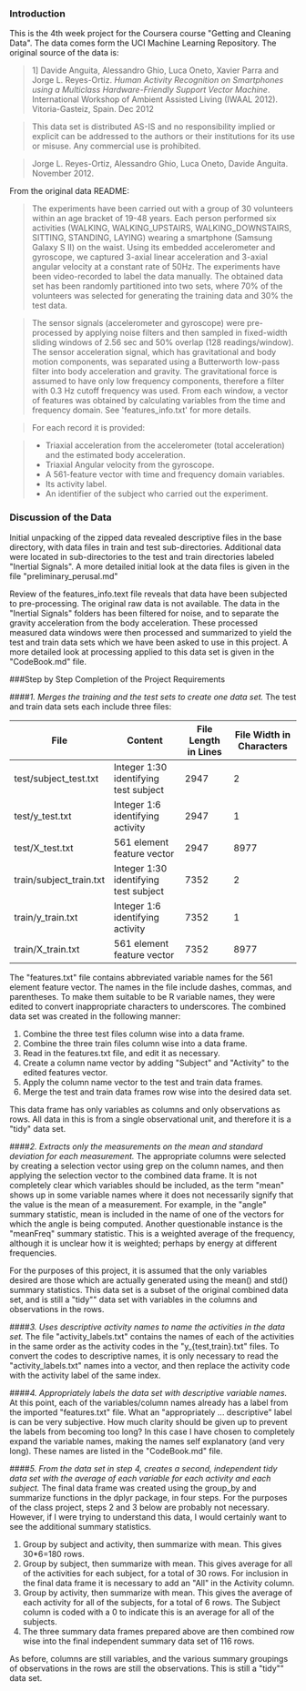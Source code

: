 ### Introduction

This is the 4th week project for the Coursera course "Getting and Cleaning Data".  The data comes form the UCI Machine Learning Repository.  The original source of the data is:


>1] Davide Anguita, Alessandro Ghio, Luca Oneto, Xavier Parra and Jorge L. Reyes-Ortiz. *Human Activity Recognition on Smartphones using a Multiclass Hardware-Friendly Support Vector Machine*. International Workshop of Ambient Assisted Living (IWAAL 2012). Vitoria-Gasteiz, Spain. Dec 2012

>This data set is distributed AS-IS and no responsibility implied or explicit can be addressed to the authors or their institutions for its use or misuse. Any commercial use is prohibited.

>Jorge L. Reyes-Ortiz, Alessandro Ghio, Luca Oneto, Davide Anguita. November 2012.

From the original data README:

>The experiments have been carried out with a group of 30 volunteers within an age bracket of 19-48 years. Each person performed six activities (WALKING, WALKING_UPSTAIRS, WALKING_DOWNSTAIRS, SITTING, STANDING, LAYING) wearing a smartphone (Samsung Galaxy S II) on the waist. Using its embedded accelerometer and gyroscope, we captured 3-axial linear acceleration and 3-axial angular velocity at a constant rate of 50Hz. The experiments have been video-recorded to label the data manually. The obtained data set has been randomly partitioned into two sets, where 70% of the volunteers was selected for generating the training data and 30% the test data. 

>The sensor signals (accelerometer and gyroscope) were pre-processed by applying noise filters and then sampled in fixed-width sliding windows of 2.56 sec and 50% overlap (128 readings/window). The sensor acceleration signal, which has gravitational and body motion components, was separated using a Butterworth low-pass filter into body acceleration and gravity. The gravitational force is assumed to have only low frequency components, therefore a filter with 0.3 Hz cutoff frequency was used. From each window, a vector of features was obtained by calculating variables from the time and frequency domain. See 'features_info.txt' for more details. 

>For each record it is provided:

> - Triaxial acceleration from the accelerometer (total acceleration) and the estimated body acceleration.
> - Triaxial Angular velocity from the gyroscope. 
> - A 561-feature vector with time and frequency domain variables. 
> - Its activity label. 
> - An identifier of the subject who carried out the experiment.

### Discussion of the Data

Initial unpacking of the zipped data revealed descriptive files in the base directory, with data files in train and test sub-directories.  Additional data were located in sub-directories to the test and train directories labeled "Inertial Signals".  A more detailed initial look at the data files is given in the file "preliminary_perusal.md"

Review of the features_info.text file reveals that data have been subjected to pre-processing.  The original raw data is not available.  The data in the "Inertial Signals" folders has been filtered for noise, and to separate the gravity acceleration from the body acceleration.  These processed measured data windows were then processed and summarized to yield the test and train data sets which we have been asked to use in this project.  A more detailed look at processing applied to this data set is given in the "CodeBook.md" file.

###Step by Step Completion of the Project Requirements

####*1. Merges the training and the test sets to create one data set.*
The test and train data sets each include three files:

|File|Content|File Length in Lines|File Width in Characters|
|----|-------------|-------|----------|
|test/subject_test.txt  |Integer 1:30 identifying test subject|2947|   2|
|test/y_test.txt        |Integer 1:6 identifying activity     |2947|   1|
|test/X_test.txt        |561 element feature vector             |2947|8977|
|train/subject_train.txt|Integer 1:30 identifying test subject|7352|   2|
|train/y_train.txt      |Integer 1:6 identifying activity     |7352|   1|
|train/X_train.txt      |561 element feature vector             |7352|8977|

The "features.txt" file contains abbreviated variable names for the 561 element feature vector. The names in the file include dashes, commas, and parentheses.  To make them suitable to be R variable names, they were edited to convert inappropriate characters to underscores.  The combined data set was created in the following manner:

1. Combine the three test files column wise into a data frame.
2. Combine the three train files column wise into a data frame.
3. Read in the features.txt file, and edit it as necessary.
4. Create a column name vector by adding "Subject" and "Activity" to the edited features vector.
5. Apply the column name vector to the test and train data frames.
6. Merge the test and train data frames row wise into the desired data set.

This data frame has only variables as columns and only observations as rows.  All data in this is from a single observational unit, and therefore it is a "tidy" data set.

####*2. Extracts only the measurements on the mean and standard deviation for each measurement.*
The appropriate columns were selected by creating a selection vector using grep on the column names, and then applying the selection vector to the combined data frame.  It is not completely clear which variables should be included, as the term "mean" shows up in some variable names where it does not necessarily signify that the value is the mean of a measurement.  For example, in the "angle" summary statistic, mean is included in the name of one of the vectors for which the angle is being computed.  Another questionable instance is the "meanFreq" summary statistic.  This is a weighted average of the frequency, although it is unclear how it is weighted; perhaps by energy at different frequencies.

For the purposes of this project, it is assumed that the only variables desired are those which are actually generated using the mean() and std() summary statistics.  This data set is a subset of the original combined data set, and is still a "tidy"" data set with variables in the columns and observations in the rows.

####*3. Uses descriptive activity names to name the activities in the data set.*
The file "activity_labels.txt" contains the names of each of the activities in the same order as the activity codes in the "y_{test,train}.txt" files. To convert the codes to descriptive names, it is only necessary to read the "activity_labels.txt" names into a vector, and then replace the activity code with the activity label of the same index.

####*4. Appropriately labels the data set with descriptive variable names.*
At this point, each of the variables/column names already has a label from the imported "features.txt" file.  What an "appropriately ... descriptive" label is can be very subjective.  How much clarity should be given up to prevent the labels from becoming too long?  In this case I have chosen to completely expand the variable names, making the names self explanatory (and very long).  These names are listed in the "CodeBook.md" file.

####*5. From the data set in step 4, creates a second, independent tidy data set with the average of each variable for each activity and each subject.*
The final data frame was created using the group_by and summarize functions in the dplyr package, in four steps.  For the purposes of the class project, steps 2 and 3 below are probably not necessary.  However, if I were trying to understand this data, I would certainly want to see the additional summary statistics.

1. Group by subject and activity, then summarize with mean.  This gives 30*6=180 rows.
2. Group by subject, then summarize with mean.  This gives average for all of the activities for each subject, for a total of 30 rows.  For inclusion in the final data frame it is necessary to add an "All" in the Activity column.
3. Group by activity, then summarize with mean. This gives the average of each activity for all of the subjects, for a total of 6 rows.  The Subject column is coded with a 0 to indicate this is an average for all of the subjects.
4. The three summary data frames prepared above are then combined row wise into the final independent summary data set of 116 rows.

As before, columns are still variables, and the various summary groupings of observations in the rows are still the observations.  This is still a "tidy"" data set.